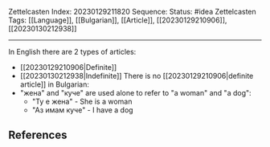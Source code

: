 Zettelcasten Index: 20230129211820
Sequence:
Status: #idea
Zettelcasten Tags: [[Language]], [[Bulgarian]], [[Article]], [[20230129210906]], [[20230130212938]]

---

In English there are 2 types of articles:
- [[20230129210906|Definite]]
- [[20230130212938|Indefinite]]
There is no [[20230129210906|definite article]] in Bulgarian:
- "жена" and "куче" are used alone to refer to "a woman" and "a dog":
	- "Ту е жена" - She is a woman
	- "Аз имам куче" - I have a dog

## References
